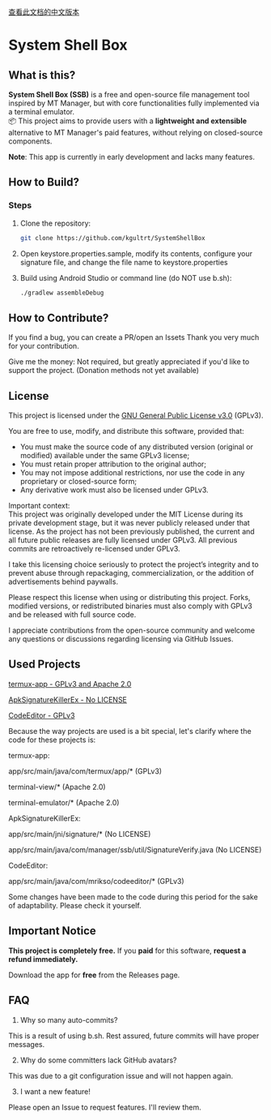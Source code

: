 [查看此文档的中文版本](README.md)

# System Shell Box

## What is this?

**System Shell Box (SSB)** is a free and open-source file management tool inspired by MT Manager, but with core functionalities fully implemented via a terminal emulator.  
📦 This project aims to provide users with a **lightweight and extensible** alternative to MT Manager's paid features, without relying on closed-source components.

**Note**: This app is currently in early development and lacks many features.

## How to Build?

### Steps
1. Clone the repository:
   ```bash
   git clone https://github.com/kgultrt/SystemShellBox
   ```
2. Open keystore.properties.sample, modify its contents, configure your signature file, and change the file name to keystore.properties

3. Build using Android Studio or command line (do NOT use b.sh):
   ```bash
   ./gradlew assembleDebug
   ```

## How to Contribute?

If you find a bug, you can create a PR/open an Issets
Thank you very much for your contribution.

Give me the money: Not required, but greatly appreciated if you'd like to support the project. (Donation methods not yet available)

## License

This project is licensed under the [GNU General Public License v3.0](LICENSE.txt) (GPLv3).

You are free to use, modify, and distribute this software, provided that:
- You must make the source code of any distributed version (original or modified) available under the same GPLv3 license;
- You must retain proper attribution to the original author;
- You may not impose additional restrictions, nor use the code in any proprietary or closed-source form;
- Any derivative work must also be licensed under GPLv3.

Important context:  
This project was originally developed under the MIT License during its private development stage, but it was never publicly released under that license. As the project has not been previously published, the current and all future public releases are fully licensed under GPLv3. All previous commits are retroactively re-licensed under GPLv3.

I take this licensing choice seriously to protect the project’s integrity and to prevent abuse through repackaging, commercialization, or the addition of advertisements behind paywalls.

Please respect this license when using or distributing this project. Forks, modified versions, or redistributed binaries must also comply with GPLv3 and be released with full source code.

I appreciate contributions from the open-source community and welcome any questions or discussions regarding licensing via GitHub Issues.

## Used Projects
[termux-app - GPLv3 and Apache 2.0](https://github.com/termux/termux-app)

[ApkSignatureKillerEx - No LICENSE](https://github.com/L-JINBIN/ApkSignatureKillerEx)

[CodeEditor - GPLv3](https://github.com/MrIkso/CodeEditor)

Because the way projects are used is a bit special, let's clarify where the code for these projects is:

termux-app:

app/src/main/java/com/termux/app/\* (GPLv3)

terminal-view/\* (Apache 2.0)

terminal-emulator/\* (Apache 2.0)

ApkSignatureKillerEx:

app/src/main/jni/signature/\* (No LICENSE)

app/src/main/java/com/manager/ssb/util/SignatureVerify.java (No LICENSE)

CodeEditor:

app/src/main/java/com/mrikso/codeeditor/\* (GPLv3)

Some changes have been made to the code during this period for the sake of adaptability. Please check it yourself.

## Important Notice
**This project is completely free.** If you **paid** for this software, **request a refund immediately.**

Download the app for **free** from the Releases page.

## FAQ
1. Why so many auto-commits?

This is a result of using b.sh. Rest assured, future commits will have proper messages.

2. Why do some committers lack GitHub avatars?

This was due to a git configuration issue and will not happen again.

3. I want a new feature!

Please open an Issue to request features. I'll review them.
